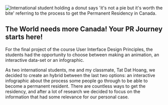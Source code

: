 ![International student holding a donut says 'it's not a pie but it's worth the bite' referring to the process to get the Permanent Residency in Canada.]({{site.baseurl}}//Infographic-thumbnail.jpg)

## The World needs more Canada! Your PR Journey starts here!

For the final project of the course User Interface Design Principles, the students had the opportunity to choose between making an animation, an interactive data-set or an infographic. 

As two international students, me and my classmate, Tat Dat Hoang, we decided to create an hybrid between the last two options: an interactive infographic about the process some people go through to be able to become a permanent resident. There are countless ways to get the residency, and after a lot of research we decided to focus on the information that had some relevance for our personal case.

